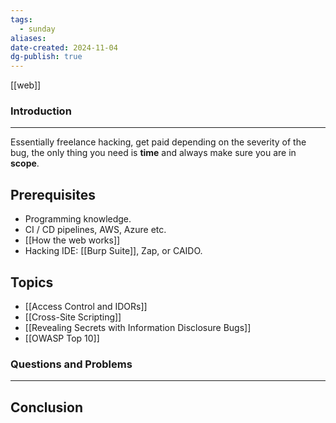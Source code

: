 ```yaml
---
tags:
  - sunday
aliases: 
date-created: 2024-11-04
dg-publish: true
---
```

[[web]]
### Introduction 
---
Essentially freelance hacking, get paid depending on the severity of the bug, the only thing you need is **time** and always make sure you are in **scope**.
## Prerequisites

- Programming knowledge.
- CI / CD pipelines, AWS, Azure etc.
- [[How the web works]]
- Hacking IDE: [[Burp Suite]], Zap, or CAIDO.
## Topics

- [[Access Control and IDORs]]
- [[Cross-Site Scripting]]
- [[Revealing Secrets with Information Disclosure Bugs]]
- [[OWASP Top 10]]
### Questions and Problems
---
## Conclusion


